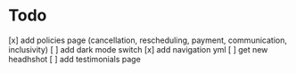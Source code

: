 # Todo

[x] add policies page (cancellation, rescheduling, payment, communication, inclusivity)
[ ] add dark mode switch
[x] add navigation yml
[ ] get new headhshot
[ ] add testimonials page
